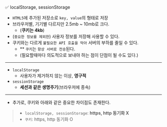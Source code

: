 ✅ localStorage, sessionStorage

* `HTML5`에 추가된 저장소로 `key, value`의 형태로 저장
* 브라우저별, 기기별 다르지만 2.5mb ~ 10mb로 크다.
  * (<b>쿠키는 4kb</b>)
* (`중요한 정보를 제외한`) 사용자 정보를 저장해 사용할 수 있다.
* 쿠키와는 다르게 `불필요한 API 호출을 막아` 서버의 부하를 줄일 수 있다.
  * ** `쿠키`는 `항상 서버로 전송`된다.
  * (필요할때마다 의도적으로 보내야 하는 점이 단점이 될 수도 있다.)
<hr />

* `localStorage`
    * 사용자가 제거하지 않는 이상, <b>영구적</b>
* `sessionStorage`
    * <b>세션과 같은 생명주기</b>(브라우저에 종속)

<hr />

* 추가로, 쿠키와 아래와 같은 중요한 차이점도 존재한다.
> * `localStorage, sessionStorage`: <b>https, http 동기화 X</b>
> * `쿠키`: https, http 동기화 O